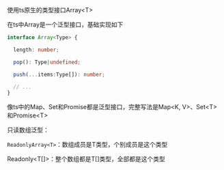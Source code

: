 使用ts原生的类型接口Array\<T>

在ts中Array是一个泛型接口，基础实现如下

```typescript
interface Array<Type> {

  length: number;

  pop(): Type|undefined;

  push(...items:Type[]): number;

  // ...
}
```

像ts中的Map、Set和Promise都是泛型接口，完整写法是Map\<K, V>、Set\<T>和Promise\<T>

只读数组泛型：

`ReadonlyArray<T>`：数组成员是T类型，个别成员是这个类型

Readonly\<T\[]>：整个数组都是T\[]类型，全部都是这个类型
